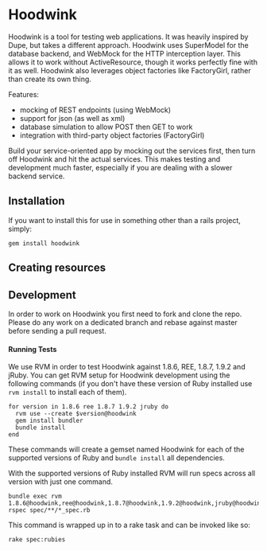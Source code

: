 # Hoodwink

Hoodwink is a tool for testing web applications. It was heavily
inspired by Dupe, but takes a different approach. Hoodwink uses
SuperModel for the database backend, and WebMock for the HTTP
interception layer. This allows it to work without ActiveResource,
though it works perfectly fine with it as well. Hoodwink also
leverages object factories like FactoryGirl, rather than create its
own thing.

Features:

* mocking of REST endpoints (using WebMock)
* support for json (as well as xml)
* database simulation to allow POST then GET to work
* integration with third-party object factories (FactoryGirl)

Build your service-oriented app by mocking out the services first,
then turn off Hoodwink and hit the actual services. This makes testing
and development much faster, especially if you are dealing with a
slower backend service.

## Installation

If you want to install this for use in something other than a rails project, simply: 

    gem install hoodwink

## Creating resources


## Development

In order to work on Hoodwink you first need to fork and clone the repo.
Please do any work on a dedicated branch and rebase against master
before sending a pull request.

#### Running Tests

We use RVM in order to test Hoodwink against 1.8.6, REE, 1.8.7, 1.9.2 and
jRuby.  You can get RVM setup for Hoodwink development using the
following commands (if you don't have these version of Ruby installed
use `rvm install` to install each of them).

    for version in 1.8.6 ree 1.8.7 1.9.2 jruby do
      rvm use --create $version@hoodwink
      gem install bundler
      bundle install
    end

These commands will create a gemset named Hoodwink for each of the
supported versions of Ruby and `bundle install` all dependencies.

With the supported versions of Ruby installed RVM will run specs across
all version with just one command.

    bundle exec rvm 1.8.6@hoodwink,ree@hoodwink,1.8.7@hoodwink,1.9.2@hoodwink,jruby@hoodwink rspec spec/**/*_spec.rb

This command is wrapped up in to a rake task and can be invoked like so:

    rake spec:rubies
